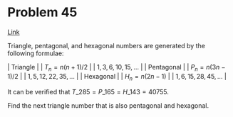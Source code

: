 # Problem 45

[Link](https://projecteuler.net/problem=45)

Triangle, pentagonal, and hexagonal numbers are generated by the following formulae:

| Triangle   |  | $T_n=n(n+1)/2$    |  | $1, 3, 6, 10, 15, \dots$  |
| Pentagonal |  | $P_n=n(3n - 1)/2$ |  | $1, 5, 12, 22, 35, \dots$ |
| Hexagonal  |  | $H_n=n(2n - 1)$   |  | $1, 6, 15, 28, 45, \dots$ |

It can be verified that $T\_{285} = P\_{165} = H\_{143} = 40755$.

Find the next triangle number that is also pentagonal and hexagonal.